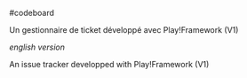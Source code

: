 #codeboard 

Un gestionnaire de ticket développé avec Play!Framework (V1)

_english version_ 

An issue tracker developped with Play!Framework (V1)
